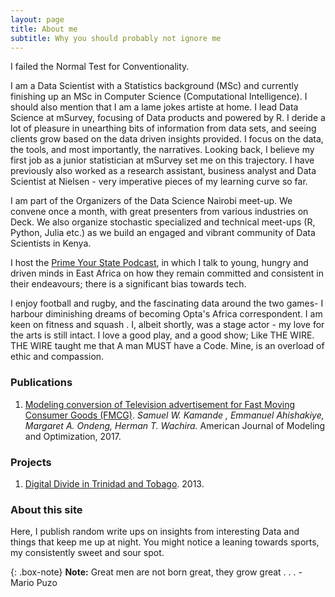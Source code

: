 ```yaml
---
layout: page
title: About me
subtitle: Why you should probably not ignore me
---
```


I failed the Normal Test for Conventionality.

I am a Data Scientist with a Statistics background (MSc) and currently finishing up an MSc in Computer Science (Computational Intelligence). I should also mention that I am a lame jokes artiste at home. I lead Data Science at mSurvey, focusing of Data products and powered by R. I deride a lot of pleasure in unearthing bits of information from data sets, and seeing clients grow based on the data driven insights provided. I focus on the data, the tools, and most importantly, the narratives. Looking back, I believe my first job as a junior statistician at mSurvey set me on this trajectory. I have previously also worked as a research assistant, business analyst and Data Scientist at Nielsen - very imperative pieces of my learning curve so far.

I am part of the Organizers of the Data Science Nairobi meet-up. We convene once a month, with great presenters from various industries on Deck. We also organize stochastic specialized and technical meet-ups (R, Python, Julia etc.) as we build an engaged and vibrant community of Data Scientists in Kenya.

I host the [Prime Your State Podcast](https://soundcloud.com/pys-with-kamande/), in which I talk to young, hungry and driven minds in East Africa on how they remain committed and consistent in their endeavours; there is a significant bias towards tech.

I enjoy football and rugby, and the fascinating data around the two games- I harbour diminishing dreams of becoming Opta's Africa correspondent. I am keen on fitness and squash . I, albeit shortly, was a stage actor - my love for the arts is still intact. I love a good play, and a good show; Like THE WIRE. THE WIRE taught me that A man MUST have a Code. Mine, is an overload of ethic and compassion.

### Publications
1. [Modeling conversion of Television advertisement for Fast Moving Consumer Goods (FMCG)](http://pubs.sciepub.com/ajmo/5/1/2/index.html). *Samuel W. Kamande , Emmanuel Ahishakiye, Margaret A. Ondeng, Herman T. Wachira.* American Journal of Modeling and Optimization, 2017.

### Projects
1. [Digital Divide in Trinidad and Tobago](https://tatt.org.tt/Portals/0/documents/Digital%20Divide%20Survey2013_FINAL%2017-01-2014-reduced.pdf). 2013.

### About this site
Here, I publish random write ups on insights from interesting Data and things that keep me up at night. You might notice a leaning towards sports, my consistently sweet and sour spot.

{: .box-note}
**Note:** Great men are not born great, they grow great . . . - Mario Puzo

